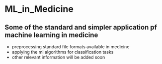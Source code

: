 # ML_in_Medicine

## Some of the standard and simpler application pf machine learning in medicine
- preprocessing standard file formats available in medicine 
- applying the ml algorithms for classification tasks
- other relevant information will be added soon
